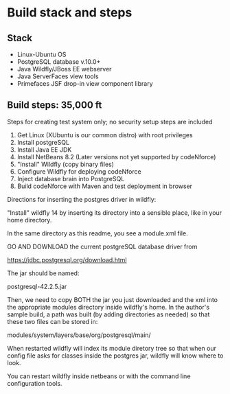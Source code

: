# Build stack and steps
## Stack

* Linux-Ubuntu OS
* PostgreSQL database v.10.0+
* Java Wildfly/JBoss EE webserver
* Java ServerFaces view tools
* Primefaces JSF drop-in view component library

## Build steps: 35,000 ft
Steps for creating test system only; no security setup steps are included
1. Get Linux (XUbuntu is our common distro) with root privileges
2. Install postgreSQL
3. Install Java EE JDK
4. Install NetBeans 8.2 (Later versions not yet supported by codeNforce)
5. "Install" Wildfly (copy binary files)
6. Configure Wildfly for deploying codeNforce
7. Inject database brain into PostgreSQL
8. Build codeNforce with Maven and test deployment in browser





Directions for inserting the postgres driver in wildfly:

"Install" wildfly 14 by inserting its directory into a sensible place, like in your home directory.

In the same directory as this readme, you see a module.xml file.

GO AND DOWNLOAD the current postgreSQL database driver from 

https://jdbc.postgresql.org/download.html

The jar should be named:

postgresql-42.2.5.jar

Then, we need to copy BOTH the jar you just downloaded and the xml into the appropriate modules directory inside wildfly's home. In the author's sample build, a path was built (by adding directories as needed) so that these two files can be stored in:

modules/system/layers/base/org/postgresql/main/

When restarted wildfly will index its module diretory tree so that when our config file asks for classes inside the postgres jar, wildfly will know where to look.

You can restart wildfly inside netbeans or with the command line configuration tools.
